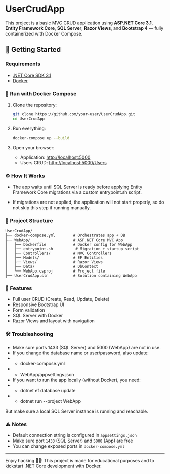 # UserCrudApp

This project is a basic MVC CRUD application using **ASP.NET Core 3.1**, **Entity Framework Core**, **SQL Server**, **Razor Views**, and **Bootstrap 4**  — fully containerized with Docker Compose.

## 🚀 Getting Started

### Requirements
- [.NET Core SDK 3.1](https://dotnet.microsoft.com/download/dotnet-core/3.1)
- [Docker](https://www.docker.com/products/docker-desktop)

### 🔧 Run with Docker Compose

1. Clone the repository:
   ```bash
   git clone https://github.com/your-user/UserCrudApp.git
   cd UserCrudApp
   ```

2. Run everything:
   ```bash
   docker-compose up --build
   ```

3. Open your browser:
   - Application: [http://localhost:5000](http://localhost:5000)
   - Users CRUD: [http://localhost:5000/Users](http://localhost:5000/Users)

### ⚙️ How It Works

- The app waits until SQL Server is ready before applying Entity Framework Core migrations via a custom entrypoint.sh script.

- If migrations are not applied, the application will not start properly, so do not skip this step if running manually.

### 📁 Project Structure

```text
UserCrudApp/
├── docker-compose.yml        # Orchestrates app + DB
├── WebApp/                   # ASP.NET Core MVC App
│   ├── Dockerfile            # Docker config for WebApp
│   ├── entrypoint.sh          # Migration + startup script
│   ├── Controllers/          # MVC Controllers
│   ├── Models/               # EF Entities
│   ├── Views/                # Razor Views
│   ├── Data/                 # DbContext
│   └── WebApp.csproj         # Project file
├── UserCrudApp.sln           # Solution containing WebApp
```

### 🧪 Features
- Full user CRUD (Create, Read, Update, Delete)
- Responsive Bootstrap UI
- Form validation
- SQL Server with Docker
- Razor Views and layout with navigation

### 🛠️ Troubleshooting
- Make sure ports 1433 (SQL Server) and 5000 (WebApp) are not in use.
- If you change the database name or user/password, also update:
- - docker-compose.yml
- - WebApp/appsettings.json
- If you want to run the app locally (without Docker), you need:
- - dotnet ef database update
- - dotnet run --project WebApp

But make sure a local SQL Server instance is running and reachable.


### ⚠️ Notes
- Default connection string is configured in `appsettings.json`
- Make sure port `1433` (SQL Server) and `5000` (App) are free
- You can change exposed ports in `docker-compose.yml`

---

Enjoy hacking 👨‍💻! This project is made for educational purposes and to kickstart .NET Core development with Docker.